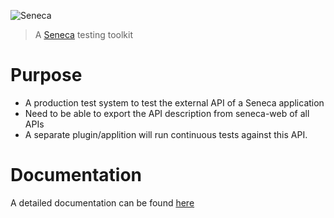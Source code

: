 ![Seneca](http://senecajs.org/files/assets/seneca-logo.png)
> A [Seneca](http://senecajs.org) testing toolkit


# Purpose

  * A production test system to test the external API of a Seneca application
  * Need to be able to export the API description from seneca-web of all APIs
  * A separate plugin/applition will run continuous tests against this API.

# Documentation

A detailed documentation can be found [here](./docs/Readme.md)

